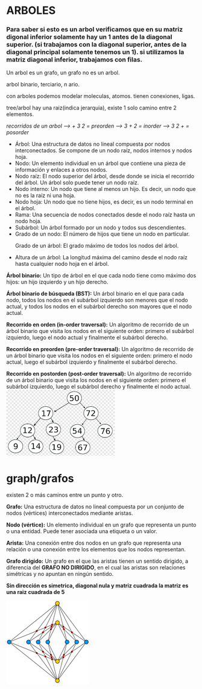 <H1>ARBOLES</H1>

<h3>Para saber si esto es un arbol verificamos que en su matriz digonal inferior solamente hay un 1 antes de la diagonal superior. 
  (si trabajamos con la diagonal superior, antes de la diagonal principal solamente tenemos un 1). si utilizamos la matriz diagonal inferior, trabajamos con filas.</h3>

Un arbol es un grafo, un grafo no es un arbol.

arbol binario, terciario, n ario.

con arboles podemos modelar moleculas, atomos. tienen conexiones, ligas.

tree/arbol hay una raiz(indica jerarquia), existe 1 solo camino entre 2 elementos.




*recorridos de un arbol 
--> + 3 2  = preorden
--> 3 + 2 = inorder
--> 3 2 + = posorder*


<ul>
<li>Árbol: Una estructura de datos no lineal compuesta por nodos interconectados. Se compone de un nodo raíz, nodos internos y nodos hoja.</li>

<li>Nodo: Un elemento individual en un árbol que contiene una pieza de información y enlaces a otros nodos.</li>

<li>Nodo raíz: El nodo superior del árbol, desde donde se inicia el recorrido del árbol. Un árbol solo puede tener un nodo raíz.</li>

<li>Nodo interno: Un nodo que tiene al menos un hijo. Es decir, un nodo que no es la raíz ni una hoja.</li>

<li>Nodo hoja: Un nodo que no tiene hijos, es decir, es un nodo terminal en el árbol.</li>

<li>Rama: Una secuencia de nodos conectados desde el nodo raíz hasta un nodo hoja.</li>

<li>Subárbol: Un árbol formado por un nodo y todos sus descendientes.</li>

<li>Grado de un nodo: El número de hijos que tiene un nodo en particular.</li>

Grado de un árbol: El grado máximo de todos los nodos del árbol.</li>

<li>Altura de un árbol: La longitud máxima del camino desde el nodo raíz hasta cualquier nodo hoja en el árbol.</li>
</ul>

**Árbol binario:** Un tipo de árbol en el que cada nodo tiene como máximo dos hijos: un hijo izquierdo y un hijo derecho.

**Árbol binario de búsqueda (BST):** Un árbol binario en el que para cada nodo, todos los nodos en el subárbol izquierdo son menores que el nodo actual, y todos los nodos en el subárbol derecho son mayores que el nodo actual.

**Recorrido en orden (in-order traversal):** Un algoritmo de recorrido de un árbol binario que visita los nodos en el siguiente orden: primero el subárbol izquierdo, luego el nodo actual y finalmente el subárbol derecho.

**Recorrido en preorden (pre-order traversal):** Un algoritmo de recorrido de un árbol binario que visita los nodos en el siguiente orden: primero el nodo actual, luego el subárbol izquierdo y finalmente el subárbol derecho.

**Recorrido en postorden (post-order traversal):** Un algoritmo de recorrido de un árbol binario que visita los nodos en el siguiente orden: primero el subárbol izquierdo, luego el subárbol derecho y finalmente el nodo actual.
![image](image_4.png)
<H1>graph/grafos</H1> 

existen 2 o más caminos entre un punto y otro.

**Grafo:** Una estructura de datos no lineal compuesta por un conjunto de nodos (vértices) interconectados mediante aristas.

**Nodo (vértice):** Un elemento individual en un grafo que representa un punto o una entidad. Puede tener asociada una etiqueta o un valor.

**Arista:** Una conexión entre dos nodos en un grafo que representa una relación o una conexión entre los elementos que los nodos representan.

**Grafo dirigido:** Un grafo en el que las aristas tienen un sentido dirigido, a diferencia del **GRAFO NO DIRIGIDO**, en el cual las aristas son relaciones simétricas y no apuntan en ningún sentido. 

**Sin dirección
es simetrica, diagonal nula y matriz cuadrada
la matriz es una raiz cuadrada de 5**



![image](image_5.png)